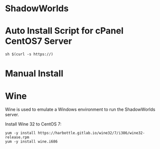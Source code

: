 # ShadowWorlds

# Auto Install Script for cPanel CentOS7 Server
```
sh $(curl -s https://)
```




# Manual Install

# Wine
Wine is used to emulate a Windows environment to run the ShadowWorlds server.

Install Wine 32 to CentOS 7:
```
yum -y install https://harbottle.gitlab.io/wine32/7/i386/wine32-release.rpm
yum -y install wine.i686
```
